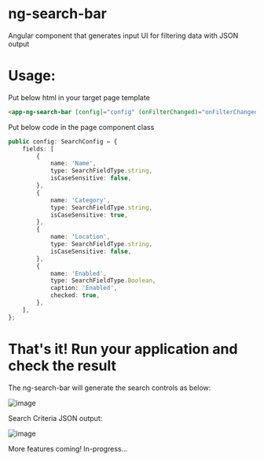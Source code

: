 # ng-search-bar
Angular component that generates input UI for filtering data with JSON output

# Usage:
Put below html in your target page template

```html
<app-ng-search-bar [config]="config" (onFilterChanged)="onFilterChanged($event)"></app-ng-search-bar>
```

Put below code in the page component class

```typescript
public config: SearchConfig = {
	fields: [
		{
			name: 'Name',
			type: SearchFieldType.string,
			isCaseSensitive: false,
		},
		{
			name: 'Category',
			type: SearchFieldType.string,
			isCaseSensitive: true,
		},
		{
			name: 'Location',
			type: SearchFieldType.string,
			isCaseSensitive: false,
		},
		{
			name: 'Enabled',
			type: SearchFieldType.Boolean,
			caption: 'Enabled',
			checked: true,
		},
	],
};
```

# That's it! Run your application and check the result

The ng-search-bar will generate the search controls as below:

![image](https://github.com/ryowu/ng-search-bar/assets/4537570/f4bb01ba-4e81-422d-801d-17e448085582)

Search Criteria JSON output:

![image](https://github.com/ryowu/ng-search-bar/assets/4537570/1daafa6e-9e96-4b47-95f5-0a1855a75088)

More features coming!
In-progress...
